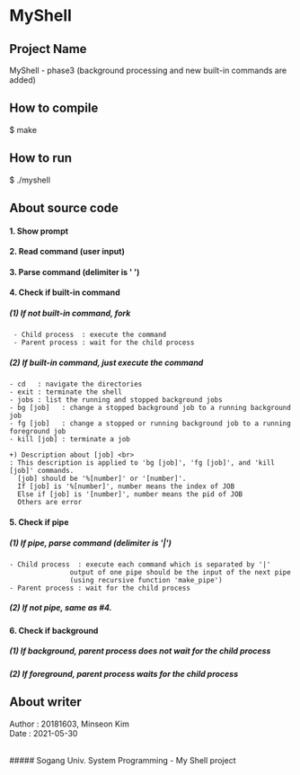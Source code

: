 # MyShell

## Project Name
  MyShell - phase3 (background processing and new built-in commands are added)

## How to compile
  $ make

## How to run
  $ ./myshell


## About source code
#### 1. Show prompt  
#### 2. Read command (user input) 
#### 3. Parse command (delimiter is ' ')  
#### 4. Check if built-in command
##### (1) If not built-in command, fork
	 - Child process  : execute the command 
	 - Parent process : wait for the child process 
##### (2) If built-in command, just execute the command
	- cd   : navigate the directories 
	- exit : terminate the shell 
	- jobs : list the running and stopped background jobs
	- bg [job]   : change a stopped background job to a running background job
	- fg [job]   : change a stopped or running background job to a running foreground job 
	- kill [job] : terminate a job 
	
	+) Description about [job] <br>
	: This description is applied to 'bg [job]', 'fg [job]', and 'kill [job]' commands.
	  [job] should be '%[number]' or '[number]'.
	  If [job] is '%[number]', number means the index of JOB 
	  Else if [job] is '[number]', number means the pid of JOB
	  Others are error 

#### 5. Check if pipe 
##### (1) If pipe, parse command (delimiter is '|') <br>
	- Child process  : execute each command which is separated by '|'  
		           output of one pipe should be the input of the next pipe 
		           (using recursive function 'make_pipe')  
	- Parent process : wait for the child process  
##### (2) If not pipe, same as #4.  <br>

#### 6. Check if background 
##### (1) If background, parent process does not wait for the child process
##### (2) If foreground, parent process waits for the child process  <br>


## About writer
  Author : 20181603, Minseon Kim  <br>
  Date   : 2021-05-30  <br>

 <br>
##### Sogang Univ. System Programming - My Shell project
